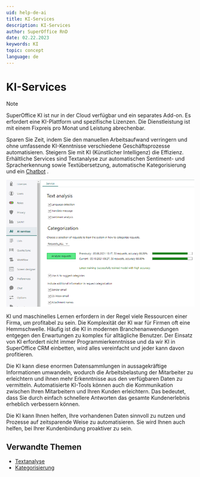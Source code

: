 ```yaml
---
uid: help-de-ai
title: KI-Services
description: KI-Services
author: SuperOffice RnD
date: 02.22.2023
keywords: KI
topic: concept
language: de
---
```


# KI-Services

> [!NOTE]
> SuperOffice KI ist nur in der Cloud verfügbar und ein separates Add-on. Es erfordert eine KI-Plattform und spezifische Lizenzen. Die Dienstleistung ist mit einem Fixpreis pro Monat und Leistung abrechenbar.

Sparen Sie Zeit, indem Sie den manuellen Arbeitsaufwand verringern und ohne umfassende KI-Kenntnisse verschiedene Geschäftsprozesse automatisieren. Steigern Sie mit KI (Künstlicher Intelligenz) die Effizienz. Erhältliche Services sind Textanalyse zur automatischen Sentiment- und Spracherkennung sowie Textübersetzung, automatische Kategorisierung und ein [Chatbot][3] .

![SuperOffice-Dienstleistung für künstliche Intelligenz -screenshot][img1]

KI und maschinelles Lernen erfordern in der Regel viele Ressourcen einer Firma, um profitabel zu sein. Die Komplexität der KI war für Firmen oft eine Hemmschwelle. Häufig ist die KI in modernen Branchenanwendungen entgegen den Erwartungen zu komplex für alltägliche Benutzer. Der Einsatz von KI erfordert nicht immer Programmierkenntnisse und da wir KI in SuperOffice CRM einbetten, wird alles vereinfacht und jeder kann davon profitieren.

Die KI kann diese enormen Datensammlungen in aussagekräftige Informationen umwandeln, wodurch die Arbeitsbelastung der Mitarbeiter zu erleichtern und ihnen mehr Erkenntnisse aus den verfügbaren Daten zu vermitteln. Automatisierte KI-Tools können auch die Kommunikation zwischen Ihren Mitarbeitern und Ihren Kunden erleichtern. Das bedeutet, dass Sie durch einfach schnellere Antworten das gesamte Kundenerlebnis erheblich verbessern können.

Die KI kann Ihnen helfen, Ihre vorhandenen Daten sinnvoll zu nutzen und Prozesse auf zeitsparende Weise zu automatisieren. Sie wird Ihnen auch helfen, bei Ihrer Kundenbindung proaktiver zu sein.

## Verwandte Themen

* [Textanalyse][1]
* [Kategorisierung][2]

<!-- Referenced links -->
[1]: text-analysis.md
[2]: categorization.md
[3]: ../../chat/learn/admin/channel-create.md#chatbot

<!-- Referenced images -->
[img1]: ../../../media/loc/en/ai/ai-services.png
